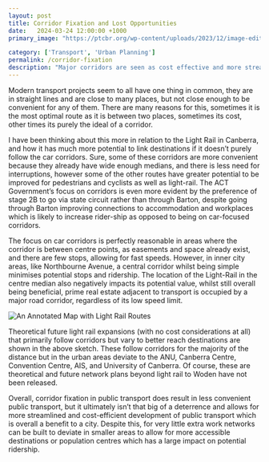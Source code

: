 ```yaml
---
layout: post
title: Corridor Fixation and Lost Opportunities
date:   2024-03-24 12:00:00 +1000
primary_image: "https://ptcbr.org/wp-content/uploads/2023/12/image-edited.jpg.webp"

category: ['Transport', 'Urban Planning']
permalink: /corridor-fixation
description: "Major corridors are seen as cost effective and more streamlined for new transport, but what are we missing out on?"
---
```

Modern transport projects seem to all have one thing in common, they are in straight lines and are close to many places, but not close enough to be convenient for any of them. There are many reasons for this, sometimes it is the most optimal route as it is between two places, sometimes its cost, other times its purely the ideal of a corridor. 

I have been thinking about this more in relation to the Light Rail in Canberra, and how it has much more potential to link destinations if it doesn’t purely follow the car corridors. Sure, some of these corridors are more convenient because they already have wide enough medians, and there is less need for interruptions, however some of the other routes have greater potential to be improved for pedestrians and cyclists as well as light-rail. The ACT Government’s focus on corridors is even more evident by the preference of stage 2B to go via state circuit rather than through Barton, despite going through Barton improving connections to accommodation and workplaces which is likely to increase rider-ship as opposed to being on car-focused corridors. 

The focus on car corridors is perfectly reasonable in areas where the corridor is between centre points, as easements and space already exist, and there are few stops, allowing for fast speeds. However, in inner city areas, like Northbourne Avenue, a central corridor whilst being simple minimises potential stops and ridership. The location of the Light-Rail in the centre median also negatively impacts its potential value, whilst still overall being beneficial, prime real estate adjacent to transport is occupied by a major road corridor, regardless of its low speed limit. 


<image src="/assets/images/2024-03-24/LightRail.png" alt="An Annotated Map with Light Rail Routes" class="full-image"/>

Theoretical future light rail expansions (with no cost considerations at all) that primarily follow corridors but vary to better reach destinations are shown in the above sketch. These follow corridors for the majority of the distance but in the urban areas deviate to the ANU, Canberra Centre, Convention Centre, AIS, and University of Canberra. Of course, these are theoretical and future network plans beyond light rail to Woden have not been released.

Overall, corridor fixation in public transport does result in less convenient public transport, but it ultimately isn’t that big of a deterrence and allows for more streamlined and cost-efficient development of public transport which is overall a benefit to a city. Despite this, for very little extra work networks can be built to deviate in smaller areas to allow for more accessible destinations or population centres which has a large impact on potential ridership.
